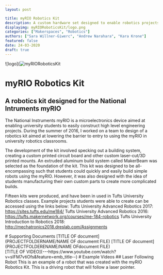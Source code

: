 ```yaml
---
layout: post

title: myRIO Robotics Kit
description: A custom hardware set designed to enable robotics projects with the National Instruments myRIO.
displayimg: myRIORoboticsKit/logo.png
categories: ["Makerspaces", "Robotics"]
authors: ["Sara Willner-Giwerc", "Andrew Narahara", "Kara Krone"]
featured: false
date: 24-03-2020
draft: true
---
```



<!--IMAGE_TEXT_OVERLAY creates a image with a text box over it--------------------->
<div class="image_text_overlay" markdown="1">

![logo](![myRIORoboticsKit](myRIORoboticsKit/logo.png)

# myRIO Robotics Kit
## A robotics kit designed for the National Intruments myRIO

The National Instruments myRIO is a microelectronics device aimed at enabling university students to easily construct high level engineering projects. During the summer of 2016, I worked on a team to design of a robotics kit aimed at lowering the barrier to entry to using the myRIO in university robotics classrooms.

The development of the kit involved specking out a building system, creating a custom printed circuit board and other custom laser-cut/3D printed mounts. An extruded aluminum build system called MakerBeam was selected as the foundation of the kit. This kit was designed to be all-encompassing such that students could quickly and easily build simple robots using the myRIO. However, it was also designed with the idea of students manufacturing their own custom parts to create more complicated builds.

Fifteen kits were produced, and have been in used in Tufts University Robotics classes. Example projects students were able to create can be accessed using the links below: 
Tufts University Advanced Robotics 2017: https://sites.tufts.edu/me184/
Tufts University Advanced Robotics 2016: https://tufts.makernetwork.org/courses/me-184-robotics
Tufts University Introduction to Robotics 2018: http://mechatronics2018.dreslab.com/Assignments

</div>

<!--document creates a grid of documentss--------------------->
<div class="document" markdown="1">
# Supporting Documents
[TITLE OF document](PROJECTFOLDERNAME/NAME OF documemt FILE)
[TITLE OF document](PROJECTFOLDERENAME/NAME OFdocument FILE)
<!-- insert as many links here as you want to dynamically create a grid of pdfs-->
</div>

<!--VIDEO_TEXT_OVERLAY creates a video with a text box over it--------------------->
<div class="video_text_overlay" markdown="1">
[TITLE OF VIDEO](---https://www.youtube.com/watch?v=sIFM7vtiOfs&feature=emb_title--)
# Example Videos
## Laser Following Robot
This is an example of a robot that was created with the myRIO Robotics Kit. This is a driving robot that will follow a laser pointer.
</div>

<!--FREE WRITE lets you write any markdown you want (include images, lists, titles, code,etc)
               If something doesn't look how you expect on the page, try adding a linebreak after it--------------------->
<div class="free_write" markdown="1">
</div>
